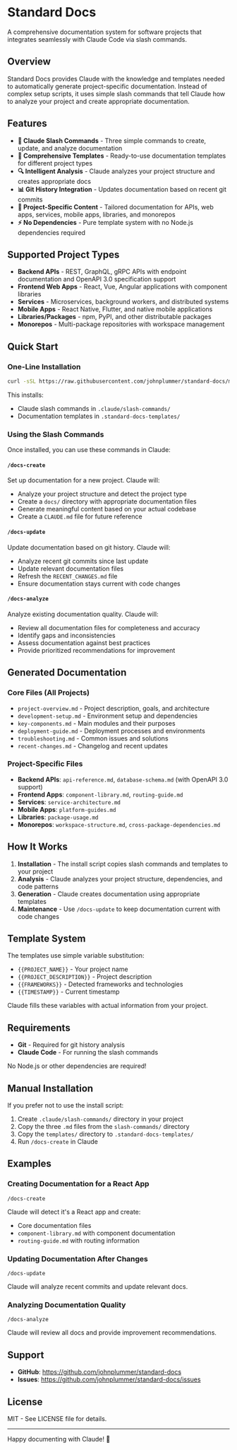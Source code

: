 # Standard Docs

A comprehensive documentation system for software projects that integrates seamlessly with Claude Code via slash commands.

## Overview

Standard Docs provides Claude with the knowledge and templates needed to automatically generate project-specific documentation. Instead of complex setup scripts, it uses simple slash commands that tell Claude how to analyze your project and create appropriate documentation.

## Features

- **🤖 Claude Slash Commands** - Three simple commands to create, update, and analyze documentation
- **📝 Comprehensive Templates** - Ready-to-use documentation templates for different project types
- **🔍 Intelligent Analysis** - Claude analyzes your project structure and creates appropriate docs
- **📊 Git History Integration** - Updates documentation based on recent git commits
- **🎯 Project-Specific Content** - Tailored documentation for APIs, web apps, services, mobile apps, libraries, and monorepos
- **⚡ No Dependencies** - Pure template system with no Node.js dependencies required

## Supported Project Types

- **Backend APIs** - REST, GraphQL, gRPC APIs with endpoint documentation and OpenAPI 3.0 specification support
- **Frontend Web Apps** - React, Vue, Angular applications with component libraries  
- **Services** - Microservices, background workers, and distributed systems
- **Mobile Apps** - React Native, Flutter, and native mobile applications
- **Libraries/Packages** - npm, PyPI, and other distributable packages
- **Monorepos** - Multi-package repositories with workspace management

## Quick Start

### One-Line Installation

```bash
curl -sSL https://raw.githubusercontent.com/johnplummer/standard-docs/main/install.sh | bash
```

This installs:

- Claude slash commands in `.claude/slash-commands/`
- Documentation templates in `.standard-docs-templates/`

### Using the Slash Commands

Once installed, you can use these commands in Claude:

#### `/docs-create`

Set up documentation for a new project. Claude will:

- Analyze your project structure and detect the project type
- Create a `docs/` directory with appropriate documentation files
- Generate meaningful content based on your actual codebase
- Create a `CLAUDE.md` file for future reference

#### `/docs-update`

Update documentation based on git history. Claude will:

- Analyze recent git commits since last update
- Update relevant documentation files
- Refresh the `RECENT_CHANGES.md` file
- Ensure documentation stays current with code changes

#### `/docs-analyze`

Analyze existing documentation quality. Claude will:

- Review all documentation files for completeness and accuracy
- Identify gaps and inconsistencies
- Assess documentation against best practices
- Provide prioritized recommendations for improvement

## Generated Documentation

### Core Files (All Projects)

- `project-overview.md` - Project description, goals, and architecture
- `development-setup.md` - Environment setup and dependencies
- `key-components.md` - Main modules and their purposes
- `deployment-guide.md` - Deployment processes and environments
- `troubleshooting.md` - Common issues and solutions
- `recent-changes.md` - Changelog and recent updates

### Project-Specific Files

- **Backend APIs**: `api-reference.md`, `database-schema.md` (with OpenAPI 3.0 support)
- **Frontend Apps**: `component-library.md`, `routing-guide.md`
- **Services**: `service-architecture.md`
- **Mobile Apps**: `platform-guides.md`
- **Libraries**: `package-usage.md`
- **Monorepos**: `workspace-structure.md`, `cross-package-dependencies.md`

## How It Works

1. **Installation** - The install script copies slash commands and templates to your project
2. **Analysis** - Claude analyzes your project structure, dependencies, and code patterns
3. **Generation** - Claude creates documentation using appropriate templates
4. **Maintenance** - Use `/docs-update` to keep documentation current with code changes

## Template System

The templates use simple variable substitution:

- `{{PROJECT_NAME}}` - Your project name
- `{{PROJECT_DESCRIPTION}}` - Project description
- `{{FRAMEWORKS}}` - Detected frameworks and technologies
- `{{TIMESTAMP}}` - Current timestamp

Claude fills these variables with actual information from your project.

## Requirements

- **Git** - Required for git history analysis
- **Claude Code** - For running the slash commands

No Node.js or other dependencies are required!

## Manual Installation

If you prefer not to use the install script:

1. Create `.claude/slash-commands/` directory in your project
2. Copy the three `.md` files from the `slash-commands/` directory
3. Copy the `templates/` directory to `.standard-docs-templates/`
4. Run `/docs-create` in Claude

## Examples

### Creating Documentation for a React App

```text
/docs-create
```

Claude will detect it's a React app and create:

- Core documentation files
- `component-library.md` with component documentation
- `routing-guide.md` with routing information

### Updating Documentation After Changes

```text
/docs-update
```

Claude will analyze recent commits and update relevant docs.

### Analyzing Documentation Quality

```text
/docs-analyze
```

Claude will review all docs and provide improvement recommendations.

## Support

- **GitHub**: <https://github.com/johnplummer/standard-docs>
- **Issues**: <https://github.com/johnplummer/standard-docs/issues>

## License

MIT - See LICENSE file for details.

---

Happy documenting with Claude! 🎉

